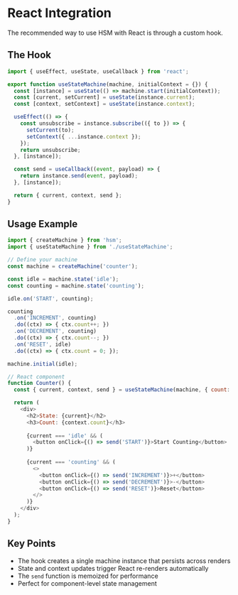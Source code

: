 # React Integration

The recommended way to use HSM with React is through a custom hook.

## The Hook

```javascript
import { useEffect, useState, useCallback } from 'react';

export function useStateMachine(machine, initialContext = {}) {
  const [instance] = useState(() => machine.start(initialContext));
  const [current, setCurrent] = useState(instance.current);
  const [context, setContext] = useState(instance.context);

  useEffect(() => {
    const unsubscribe = instance.subscribe(({ to }) => {
      setCurrent(to);
      setContext({ ...instance.context });
    });
    return unsubscribe;
  }, [instance]);

  const send = useCallback((event, payload) => {
    return instance.send(event, payload);
  }, [instance]);

  return { current, context, send };
}
```

## Usage Example

```javascript
import { createMachine } from 'hsm';
import { useStateMachine } from './useStateMachine';

// Define your machine
const machine = createMachine('counter');

const idle = machine.state('idle');
const counting = machine.state('counting');

idle.on('START', counting);

counting
  .on('INCREMENT', counting)
  .do((ctx) => { ctx.count++; })
  .on('DECREMENT', counting)
  .do((ctx) => { ctx.count--; })
  .on('RESET', idle)
  .do((ctx) => { ctx.count = 0; });

machine.initial(idle);

// React component
function Counter() {
  const { current, context, send } = useStateMachine(machine, { count: 0 });

  return (
    <div>
      <h2>State: {current}</h2>
      <h3>Count: {context.count}</h3>
      
      {current === 'idle' && (
        <button onClick={() => send('START')}>Start Counting</button>
      )}
      
      {current === 'counting' && (
        <>
          <button onClick={() => send('INCREMENT')}>+</button>
          <button onClick={() => send('DECREMENT')}>-</button>
          <button onClick={() => send('RESET')}>Reset</button>
        </>
      )}
    </div>
  );
}
```

## Key Points

- The hook creates a single machine instance that persists across renders
- State and context updates trigger React re-renders automatically
- The `send` function is memoized for performance
- Perfect for component-level state management